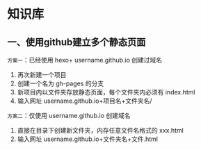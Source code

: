 # 知识库

## 一、使用github建立多个静态页面

`方案一`：已经使用 hexo+ username.github.io 创建过域名
1. 再次新建一个项目
2. 创建一个名为 gh-pages 的分支
3. 新项目内以文件夹存放静态页面，每个文件夹内必须有 index.html
4. 输入网址 username.github.io+项目名+文件夹名/

`方案二`：仅使用 username.github.io 创建域名
1. 直接在目录下创建新文件夹，内存任意文件名格式的 xxx.html
2. 输入网址 username.github.io+文件夹名+文件.html